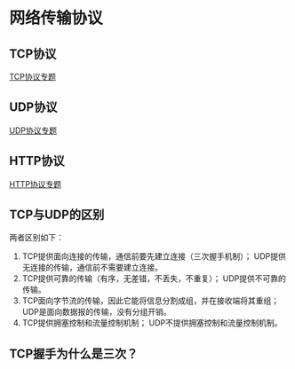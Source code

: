 # 网络传输协议

## TCP协议
[TCP协议专题](HTTP.md)

## UDP协议
[UDP协议专题](HTTP.md)

## HTTP协议
[HTTP协议专题](HTTP.md)

## TCP与UDP的区别
两者区别如下：
1. TCP提供面向连接的传输，通信前要先建立连接（三次握手机制）； UDP提供无连接的传输，通信前不需要建立连接。
2. TCP提供可靠的传输（有序，无差错，不丢失，不重复）； UDP提供不可靠的传输。
3. TCP面向字节流的传输，因此它能将信息分割成组，并在接收端将其重组； UDP是面向数据报的传输，没有分组开销。
4. TCP提供拥塞控制和流量控制机制； UDP不提供拥塞控制和流量控制机制。

## TCP握手为什么是三次？
